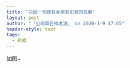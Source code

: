 ```yaml
---
title: "只因一句我有女朋友引发的血案"
layout: post
author: "「公司直召找老凌」 on 2020-1-9 17:05"
header-style: text
tags:
  - 新闻
---
```


<head></head>
<body>
  如图~
 <br>
</body>


